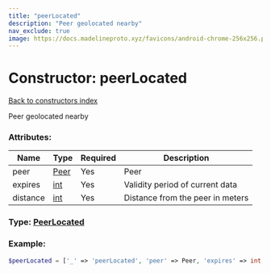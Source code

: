 ```yaml
---
title: "peerLocated"
description: "Peer geolocated nearby"
nav_exclude: true
image: https://docs.madelineproto.xyz/favicons/android-chrome-256x256.png
---
```

# Constructor: peerLocated  
[Back to constructors index](/API_docs/constructors/index.md)



Peer geolocated nearby

### Attributes:

| Name     |    Type       | Required | Description |
|----------|---------------|----------|-------------|
|peer|[Peer](/API_docs/types/Peer.md) | Yes|Peer|
|expires|[int](/API_docs/types/int.md) | Yes|Validity period of current data|
|distance|[int](/API_docs/types/int.md) | Yes|Distance from the peer in meters|



### Type: [PeerLocated](/API_docs/types/PeerLocated.md)


### Example:

```php
$peerLocated = ['_' => 'peerLocated', 'peer' => Peer, 'expires' => int, 'distance' => int];
```  
